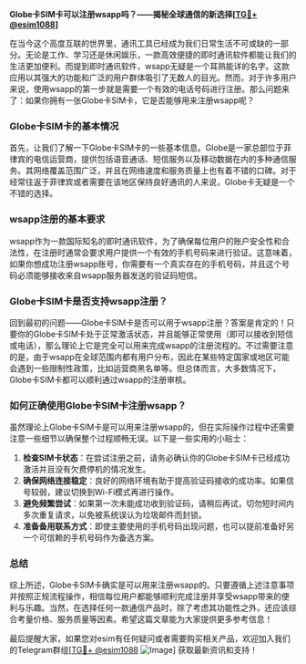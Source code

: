 **Globe卡SIM卡可以注册wsapp吗？——揭秘全球通信的新选择[[TG💪+ @esim1088](https://t.me/s/esim1088)]**

在当今这个高度互联的世界里，通讯工具已经成为我们日常生活不可或缺的一部分。无论是工作、学习还是休闲娱乐，一款高效便捷的即时通讯软件都能让我们的生活更加便利。而提到即时通讯软件，wsapp无疑是一个耳熟能详的名字。这款应用以其强大的功能和广泛的用户群体吸引了无数人的目光。然而，对于许多用户来说，使用wsapp的第一步就是需要一个有效的电话号码进行注册。那么问题来了：如果你拥有一张Globe卡SIM卡，它是否能够用来注册wsapp呢？

### Globe卡SIM卡的基本情况

首先，让我们了解一下Globe卡SIM卡的一些基本信息。Globe是一家总部位于菲律宾的电信运营商，提供包括语音通话、短信服务以及移动数据在内的多种通信服务。其网络覆盖范围广泛，并且在网络速度和服务质量上也有着不错的口碑。对于经常往返于菲律宾或者需要在该地区保持良好通讯的人来说，Globe卡无疑是一个不错的选择。

### wsapp注册的基本要求

wsapp作为一款国际知名的即时通讯软件，为了确保每位用户的账户安全性和合法性，在注册时通常会要求用户提供一个有效的手机号码来进行验证。这意味着，如果你想成功注册wsapp账号，你需要有一个真实存在的手机号码，并且这个号码必须能够接收来自wsapp服务器发送的验证码短信。

### Globe卡SIM卡是否支持wsapp注册？

回到最初的问题——Globe卡SIM卡是否可以用于wsapp注册？答案是肯定的！只要你的Globe卡SIM卡处于正常激活状态，并且能够正常使用（即可以接收到短信或电话），那么理论上它是完全可以用来完成wsapp的注册流程的。不过需要注意的是，由于wsapp在全球范围内都有用户分布，因此在某些特定国家或地区可能会遇到一些限制性政策，比如运营商黑名单等。但总体而言，大多数情况下，Globe卡SIM卡都可以顺利通过wsapp的注册审核。

### 如何正确使用Globe卡SIM卡注册wsapp？

虽然理论上Globe卡SIM卡是可以用来注册wsapp的，但在实际操作过程中还需要注意一些细节以确保整个过程顺畅无误。以下是一些实用的小贴士：

1. **检查SIM卡状态**：在尝试注册之前，请务必确认你的Globe卡SIM卡已经成功激活并且没有欠费停机的情况发生。
2. **确保网络连接稳定**：良好的网络环境有助于提高验证码接收的成功率。如果信号较弱，建议切换到Wi-Fi模式再进行操作。
3. **避免频繁尝试**：如果第一次未能成功收到验证码，请稍后再试，切勿短时间内多次重复请求，以免被系统误认为垃圾邮件而封锁。
4. **准备备用联系方式**：即使主要使用的手机号码出现问题，也可以提前准备好另一个可信赖的手机号码作为备选方案。

### 总结

综上所述，Globe卡SIM卡确实是可以用来注册wsapp的。只要遵循上述注意事项并按照正规流程操作，相信每位用户都能够顺利完成注册并享受wsapp带来的便利与乐趣。当然，在选择任何一款通信产品时，除了考虑其功能性之外，还应该综合考量价格、服务质量等因素。希望这篇文章能为大家提供更多参考信息！

最后提醒大家，如果您对esim有任何疑问或者需要购买相关产品，欢迎加入我们的Telegram群组[[TG💪+ @esim1088](https://t.me/s/esim1088) ![Image](https://i.postimg.cc/4NQfJmqS/Snipaste-2025-05-13-00-14-12.png)] 获取最新资讯和支持！